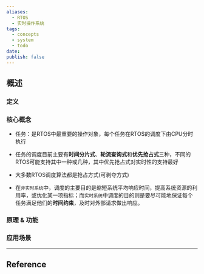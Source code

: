 ```yaml
---
aliases:
  - RTOS
  - 实时操作系统
tags:
  - concepts
  - system
  - todo
date: 
publish: false
---
```


## 概述

### 定义



### 核心概念

- 任务：是RTOS中最重要的操作对象，每个任务在RTOS的调度下由CPU分时执行

- 任务的调度目前主要有**时间分片式**、**轮流查询式**和**优先抢占式**三种，不同的RTOS可能支持其中一种或几种，其中优先抢占式对实时性的支持最好

- 大多数RTOS调度算法都是抢占方式(可剥夺方式)

- 在`非实时系统`中，调度的主要目的是缩短系统平均响应时间，提高系统资源的利用率，或优化某一项指标；而`实时系统`中调度的目的则是要尽可能地保证每个任务满足他们的**时间约束**，及时对外部请求做出响应。

### 原理 & 功能

### 应用场景


***
## Reference


